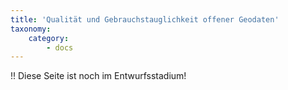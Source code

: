 ```yaml
---
title: 'Qualität und Gebrauchstauglichkeit offener Geodaten'
taxonomy:
    category:
        - docs
---
```


!! Diese Seite ist noch im Entwurfsstadium!